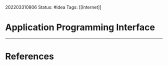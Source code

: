 202203310806
Status: #idea
Tags: [[Internet]]


# Application Programming Interface





---
# References